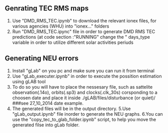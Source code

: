 

## Genrating TEC RMS maps

1. Use "DMD_RMS_TEC.ipynb" to download the relevant ionex files, for various agencies (WHU) into "ionex..." folders
3. Run "DMD_RMS_TEC.ipync" file in order to generate DMD RMS TEC predictions (at code section :"RUNNING" change the "
days_type variable in order to utilize different solar activities periuds


## Generating NEU errors
1. Install "gLab" on you pc and make sure you can run it from terminal
2. Use "gLab_executer.ipynb" in order to execute the possition estimation using gLAB tool
3. To do so you will have to place the nessesary file, such as sattelite observation(.14o), orbits(.sp3) and clocks(.clk_30s) 
corsponding to a choosen date and place it inside ./gLAB/files/disturbance (or quiet)/<date>
###see 27_10_2014 date example.
4. The generated files will be in the output directory. 
5.Use "gLab_output.ipynb" file inorder to generate the NEU graphs.
6.You can use the "copy_tec_to_glab_folder.ipynb" script, to help you move the generated filse into gLab folder.